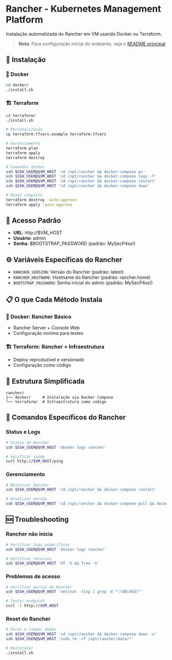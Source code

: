 # Rancher - Kubernetes Management Platform

Instalação automatizada do Rancher em VM usando Docker ou Terraform.

> **Nota**: Para configuração inicial do ambiente, veja o [README principal](../README.md)

## 🚀 Instalação

### 🐳 **Docker**

```bash
cd docker/
./install.sh
```

### 🏗️ **Terraform**

```bash
cd terraform/
./install.sh
```

```bash
# Personalização
cp terraform.tfvars.example terraform.tfvars

# Gerenciamento
terraform plan
terraform apply
terraform destroy

# Comandos docker
ssh $SSH_USER@$VM_HOST 'cd /opt/rancher && docker-compose ps'
ssh $SSH_USER@$VM_HOST 'cd /opt/rancher && docker-compose logs -f'
ssh $SSH_USER@$VM_HOST 'cd /opt/rancher && docker-compose restart'
ssh $SSH_USER@$VM_HOST 'cd /opt/rancher && docker-compose down'

# Reset completo
terraform destroy -auto-approve
terraform apply -auto-approve
```

## 🔑 Acesso Padrão

- **URL**: http://$VM_HOST
- **Usuário**: admin
- **Senha**: $BOOTSTRAP_PASSWORD (padrão: MySecP4ss!)

## ⚙️ Variáveis Específicas do Rancher

- `RANCHER_VERSION`: Versão do Rancher (padrão: latest)
- `RANCHER_HOSTNAME`: Hostname do Rancher (padrão: rancher.home)
- `BOOTSTRAP_PASSWORD`: Senha inicial do admin (padrão: MySecP4ss!)

## 📋 O que Cada Método Instala

### 🐳 **Docker**: Rancher Básico

- Rancher Server + Console Web
- Configuração mínima para testes

### 🏗️ **Terraform**: Rancher + Infraestrutura

- Deploy reproduzível e versionado
- Configuração como código

## 📁 Estrutura Simplificada

```
rancher/
├── docker/     # Instalação via Docker Compose
└── terraform/  # Infraestrutura como código
```

## 🔧 Comandos Específicos do Rancher

### Status e Logs

```bash
# Status do Rancher
ssh $SSH_USER@$VM_HOST 'docker logs rancher'

# Verificar saúde
curl http://$VM_HOST/ping
```

### Gerenciamento

```bash
# Reiniciar Rancher
ssh $SSH_USER@$VM_HOST 'cd /opt/rancher && docker-compose restart'

# Atualizar versão
ssh $SSH_USER@$VM_HOST 'cd /opt/rancher && docker-compose pull && docker-compose up -d'
```

## 🆘 Troubleshooting

### Rancher não inicia

```bash
# Verificar logs específicos
ssh $SSH_USER@$VM_HOST 'docker logs rancher'

# Verificar recursos
ssh $SSH_USER@$VM_HOST 'df -h && free -h'
```

### Problemas de acesso

```bash
# Verificar portas do Rancher
ssh $SSH_USER@$VM_HOST 'netstat -tlnp | grep -E ":(80|443)"'

# Testar endpoint
curl -I http://$VM_HOST
```

### Reset do Rancher

```bash
# Parar e limpar dados
ssh $SSH_USER@$VM_HOST 'cd /opt/rancher && docker-compose down -v'
ssh $SSH_USER@$VM_HOST 'sudo rm -rf /opt/rancher/data/*'

# Reinstalar
./install.sh
```
